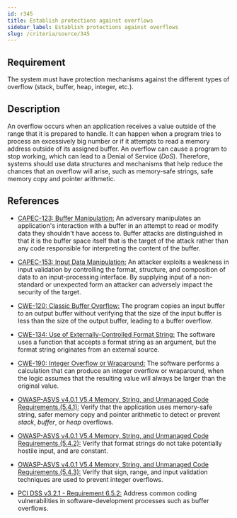 ```yaml
---
id: r345
title: Establish protections against overflows
sidebar_label: Establish protections against overflows
slug: /criteria/source/345
---
```


## Requirement

The system must have protection mechanisms against the different types of
overflow (stack, buffer, heap, integer, etc.).

## Description

An overflow occurs when an application receives a value outside of the range
that it is prepared to handle.
It can happen when a program tries to process an excessively big number or if
it attempts to read a memory address outside of its assigned buffer.
An overflow can cause a program to stop working,
which can lead to a Denial of Service (*DoS*).
Therefore, systems should use data structures and mechanisms that help reduce
the chances that an overflow will arise,
such as memory-safe strings, safe memory copy and pointer arithmetic.

## References

- [CAPEC-123: Buffer Manipulation:](http://capec.mitre.org/data/definitions/123.html)
An adversary manipulates an application's interaction with a buffer in an
attempt to read or modify data they shouldn't have access to.
Buffer attacks are distinguished in that it is the buffer space itself that is
the target of the attack rather than any code responsible for interpreting the
content of the buffer.

- [CAPEC-153: Input Data Manipulation:](http://capec.mitre.org/data/definitions/153.html)
An attacker exploits a weakness in input validation by controlling the format,
structure, and composition of data to an input-processing interface.
By supplying input of a non-standard or unexpected form an attacker can
adversely impact the security of the target.

- [CWE-120: Classic Buffer Overflow:](https://cwe.mitre.org/data/definitions/120.html)
The program copies an input buffer to an output buffer without verifying that
the size of the input buffer is less than the size of the output buffer,
leading to a buffer overflow.

- [CWE-134: Use of Externally-Controlled Format String:](https://cwe.mitre.org/data/definitions/134.html)
The software uses a function that accepts a format string as an argument,
but the format string originates from an external source.

- [CWE-190: Integer Overflow or Wraparound:](https://cwe.mitre.org/data/definitions/190.html)
The software performs a calculation that can produce an integer overflow or
wraparound,
when the logic assumes that the resulting value will always be larger than the
original value.

- [OWASP-ASVS v4.0.1 V5.4 Memory, String, and Unmanaged Code Requirements.(5.4.1):](https://owasp.org/www-project-application-security-verification-standard/)
Verify that the application uses memory-safe string, safer memory copy and
pointer arithmetic to detect or prevent *stack*, *buffer*, or *heap* overflows.

- [OWASP-ASVS v4.0.1 V5.4 Memory, String, and Unmanaged Code Requirements.(5.4.2):](https://owasp.org/www-project-application-security-verification-standard/)
Verify that format strings do not take potentially hostile input,
and are constant.

- [OWASP-ASVS v4.0.1 V5.4 Memory, String, and Unmanaged Code Requirements.(5.4.3):](https://owasp.org/www-project-application-security-verification-standard/)
Verify that sign, range, and input validation techniques are used to prevent
integer overflows.

- [PCI DSS v3.2.1 - Requirement 6.5.2:](https://www.pcisecuritystandards.org/documents/PCI_DSS_v3-2-1.pdf)
Address common coding vulnerabilities in software-development processes such as
buffer overflows.
